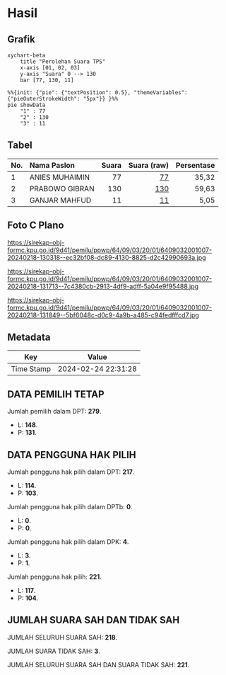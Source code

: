 # Hasil

## Grafik

```mermaid
xychart-beta
    title "Perolehan Suara TPS"
    x-axis [01, 02, 03]
    y-axis "Suara" 0 --> 130
    bar [77, 130, 11]
```

```mermaid
%%{init: {"pie": {"textPosition": 0.5}, "themeVariables": {"pieOuterStrokeWidth": "5px"}} }%%
pie showData
    "1" : 77
    "2" : 130
    "3" : 11
```

## Tabel

| No. | Nama Paslon    | Suara | Suara (raw) | Persentase |
|:--- |:-------------- | -----:| -----------:| ----------:|
| 1   | ANIES MUHAIMIN | 77    | [77][p-1]   | 35,32      |
| 2   | PRABOWO GIBRAN | 130   | [130][p-2]  | 59,63      |
| 3   | GANJAR MAHFUD  | 11    | [11][p-3]   | 5,05       |


[p-1]: https://github.com/gigit-pemilu/pemilu-2024-64-kalimantan-timur/blob/main/pilpres/hitung-suara/sub/64-kalimantan-timur/sub/09-penajam-paser-utara/sub/03-babulu/sub/2001-babulu-darat/sub/007-tps/sub/paslon-1.txt
[p-2]: https://github.com/gigit-pemilu/pemilu-2024-64-kalimantan-timur/blob/main/pilpres/hitung-suara/sub/64-kalimantan-timur/sub/09-penajam-paser-utara/sub/03-babulu/sub/2001-babulu-darat/sub/007-tps/sub/paslon-2.txt
[p-3]: https://github.com/gigit-pemilu/pemilu-2024-64-kalimantan-timur/blob/main/pilpres/hitung-suara/sub/64-kalimantan-timur/sub/09-penajam-paser-utara/sub/03-babulu/sub/2001-babulu-darat/sub/007-tps/sub/paslon-3.txt

## Foto C Plano

https://sirekap-obj-formc.kpu.go.id/9d41/pemilu/ppwp/64/09/03/20/01/6409032001007-20240218-130318--ec32bf08-dc89-4130-8825-d2c42990693a.jpg

https://sirekap-obj-formc.kpu.go.id/9d41/pemilu/ppwp/64/09/03/20/01/6409032001007-20240218-131713--7c4380cb-2913-4df9-adff-5a04e9f95488.jpg

https://sirekap-obj-formc.kpu.go.id/9d41/pemilu/ppwp/64/09/03/20/01/6409032001007-20240218-131849--5bf6048c-d0c9-4a9b-a485-c94fedfffcd7.jpg


## Metadata

| Key        | Value               |
| ---------- | ------------------- |
| Time Stamp | 2024-02-24 22:31:28 |


## DATA PEMILIH TETAP

Jumlah pemilih dalam DPT: **279**.
 * L: **148**.
 * P: **131**.

## DATA PENGGUNA HAK PILIH

Jumlah pengguna hak pilih dalam DPT: **217**.
 * L: **114**.
 * P: **103**.

Jumlah pengguna hak pilih dalam DPTb: **0**.
 * L: **0**.
 * P: **0**.

Jumlah pengguna hak pilih dalam DPK: **4**.
 * L: **3**.
 * P: **1**.

Jumlah pengguna hak pilih: **221**.
 * L: **117**.
 * P: **104**.

## JUMLAH SUARA SAH DAN TIDAK SAH

JUMLAH SELURUH SUARA SAH: **218**.

JUMLAH SUARA TIDAK SAH: **3**.

JUMLAH SELURUH SUARA SAH DAN SUARA TIDAK SAH: **221**.


